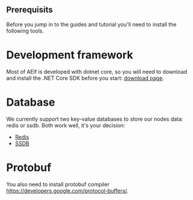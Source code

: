 
## Prerequisits 

Before you jump in to the guides and tutorial you'll need to install the following tools.

# Development framework

Most of AElf is developed with dotnet core, so you will need to download and install the .NET Core SDK before you start:
[download page](https://dotnet.microsoft.com/download).

# Database

We currently support two key-value databases to store our nodes data: redis or ssdb. Both work well, it's your decision:
- [Redis](https://redis.io/)
- [SSDB](http://ssdb.io/?lang=en) 

# Protobuf

You also need to install protobuf compiler https://developers.google.com/protocol-buffers/.

